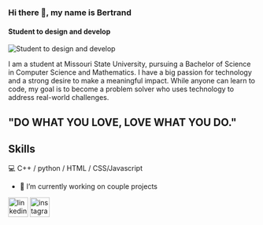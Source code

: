 ### Hi there 👋, my name is Bertrand
#### Student to design and develop
![Student to design and develop](https://media.licdn.com/dms/image/D4D16AQHMim12AgDmBQ/profile-displaybackgroundimage-shrink_350_1400/0/1687419373915?e=1721865600&v=beta&t=VQUDzHDkKE6e9FmDnJn80VRbrPTEYcia-ptnCMlQdcI)

I am a student at Missouri State University, pursuing a Bachelor of Science in Computer Science and Mathematics. I have a big passion for technology and a strong desire to make a meaningful impact. While anyone can learn to code, my goal is to become a problem solver who uses technology to address real-world challenges.
 ## "DO WHAT YOU LOVE, LOVE WHAT YOU DO."
## Skills
💻 C++ / python / HTML / CSS/Javascript

- 🔭 I’m currently working on  couple projects 


[<img src='https://cdn.jsdelivr.net/npm/simple-icons@3.0.1/icons/linkedin.svg' alt='linkedin' height='40'>](https://www.linkedin.com/in/bertrand-rusanganwa-433607276/)  [<img src='https://cdn.jsdelivr.net/npm/simple-icons@3.0.1/icons/instagram.svg' alt='instagram' height='40'>](https://www.instagram.com/bertrand_rusa/)  

